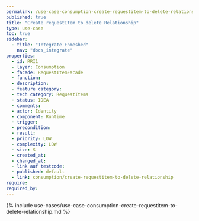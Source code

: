 ```yaml
---
permalink: /use-case-consumption-create-requestitem-to-delete-relationship
published: true
title: "Create requestItem to delete Relationship"
type: use-case
toc: true
sidebar:
  - title: "Integrate Enmeshed"
    nav: "docs_integrate"
properties:
  - id: RRI1
  - layer: Consumption
  - facade: RequestItemFacade
  - function:
  - description:
  - feature category:
  - tech category: RequestItems
  - status: IDEA
  - comments:
  - actor: Identity
  - component: Runtime
  - trigger:
  - precondition:
  - result:
  - priority: LOW
  - complexity: LOW
  - size: S
  - created_at:
  - changed_at:
  - link auf testcode:
  - published: default
  - link: consumption/create-requestitem-to-delete-relationship
require:
required_by:
---
```


{% include use-cases/use-case-consumption-create-requestitem-to-delete-relationship.md %}
